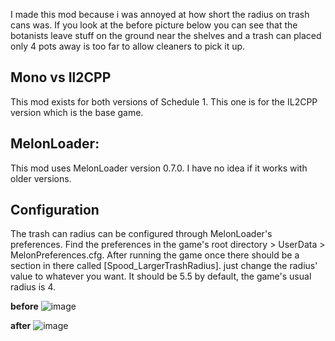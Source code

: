 I made this mod because i was annoyed at how short the radius on trash cans was. If you look at the before picture below you can see that the botanists leave stuff on the ground near the shelves and a trash can placed only 4 pots away is too far to allow cleaners to pick it up.

## Mono vs Il2CPP
This mod exists for both versions of Schedule 1. This one is for the IL2CPP version which is the base game.

## MelonLoader:
This mod uses MelonLoader version 0.7.0. I have no idea if it works with older versions.


## Configuration
The trash can radius can be configured through MelonLoader's preferences. Find the preferences in the game's root directory > UserData > MelonPreferences.cfg. After running the game once there should be a section in there called [Spood_LargerTrashRadius]. just change the radius' value to whatever you want. It should be 5.5 by default, the game's usual radius is 4.

**before**
![image](https://i.imgur.com/1QlJ1S1.jpeg)

**after**
![image](https://i.imgur.com/YQJVhY5.jpeg)
